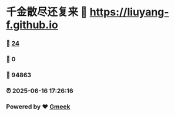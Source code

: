 # 千金散尽还复来 :link: https://liuyang-f.github.io 
### :page_facing_up: [24](https://liuyang-f.github.io/tag.html) 
### :speech_balloon: 0 
### :hibiscus: 94863 
### :alarm_clock: 2025-06-16 17:26:16 
### Powered by :heart: [Gmeek](https://github.com/Meekdai/Gmeek)
